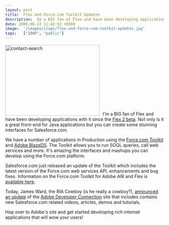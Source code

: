 ```yaml
---
layout: post
title:  Flex and Force.com Toolkit Updates
description:  Im a BIG fan of Flex and have been developing applications with it since the  Flex 2 beta  . Not only is it a great front-end for Java applications but you can create some stunning interfaces for Salesforce.com. We have a number of applications in Production using the Force.com Toolkit  and Adobe BlazeDS . The Toolkit allows you to run SOQL queries, call web services and more. Its amazing the interfaces and mashups you can develop using the Force.com platform. Salesforce.com just released an up
date: 2009-06-22 11:42:53 +0300
image:  '/images/slugs/flex-and-force-com-toolkit-updates.jpg'
tags:   ["2009", "public"]
---
```

<p><a href="http://res.cloudinary.com/blog-jeffdouglas-com/image/upload/v1400399537/contact-search_husn5m.png"><img class="alignleft size-medium wp-image-931" style="padding-right:10px;" title="contact-search" src="http://res.cloudinary.com/blog-jeffdouglas-com/image/upload/h_224,w_300/v1400399537/contact-search_husn5m.png" alt="contact-search" width="300" height="224" /></a>I'm a BIG fan of Flex and have been developing applications with it since the <a href="http://labs.adobe.com/wiki/index.php/Showcase:Flex_Developer_Derby" target="_blank">Flex 2 beta</a>. Not only is it a great front-end for Java applications but you can create some stunning interfaces for Salesforce.com.</p>
<p>We have a number of applications in Production using the <a href="http://developer.force.com/flextoolkit" target="_blank">Force.com Toolkit</a> and <a href="/2009/03/26/tutorial-salesforcecom-with-flex-and-blazeds/" target="_blank">Adobe BlazeDS</a>. The Toolkit allows you to run SOQL queries, call web services and more. It's amazing the interfaces and mashups you can develop using the Force.com platform.</p>
<p>Salesforce.com just released an update of the Toolkit which includes the latest version of the Force.com web services API, enhancements and bug fixes. Information on the Force.com Toolkit for Adobe AIR and Flex is <a href="http://developer.force.com/flextoolkit" target="_blank">available here</a>.</p>
<p>Today, James Ward, the RIA Cowboy (is he really a cowboy?), <a href="http://www.jamesward.com/blog/2009/06/22/flex-and-salesforce-force-com-updates/" target="_blank">announced an update</a> of the <a href="http://www.adobe.com/devnet/salesforce/" target="_blank">Adobe Developer Connection</a> site that includes contains new Salesforce.com related videos, articles, demos and tutorials.</p>
<p>Hop over to Adobe's site and get started developing rich internet applications that will wow your users!</p>

